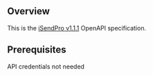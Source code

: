 ## Overview
This is the [iSendPro v1.1.1](https://www.isendpro.com/docs/?type=7) OpenAPI specification.
## Prerequisites

API credentials not needed
